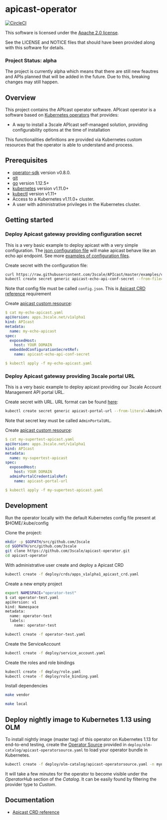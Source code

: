 # apicast-operator

[![CircleCI](https://circleci.com/gh/3scale/apicast-operator/tree/master.svg?style=svg)](https://circleci.com/gh/3scale/apicast-operator/tree/master)

This software is licensed under the [Apache 2.0 license](https://www.apache.org/licenses/LICENSE-2.0).

See the LICENSE and NOTICE files that should have been provided along with this software for details.

### Project Status: alpha

The project is currently alpha which means that there are still new feautres
and APIs planned that will be added in the future.
Due to this, breaking changes may still happen.

## Overview

This project contains the APIcast operator software. APIcast operator is a
software based on [Kubernetes operators](https://coreos.com/operators/) that
provides:
* A way to install a 3scale APIcast self-managed solution, providing configurability
  options at the time of installation

This functionalities definitions are provided via Kubernetes custom resources
that the operator is able to understand and process.

## Prerequisites

* [operator-sdk] version v0.8.0.
* [git][git_tool]
* [go] version 1.12.5+
* [kubernetes] version v1.11.0+
* [kubectl] version v1.11+
* Access to a Kubernetes v1.11.0+ cluster.
* A user with administrative privileges in the Kubernetes cluster.

## Getting started

### Deploy Apicast gateway providing configuration secret

This is a very basic example to deploy apicast with a very simple configuration.
The [json configuration file](https://github.com/3scale/APIcast/blob/master/examples/configuration/echo.json)
will make apicast behave like an echo api endpoint.
See more [examples of configuration files](https://github.com/3scale/APIcast/tree/master/examples/configuration).

Create secret with the configuration file:

```sh
curl https://raw.githubusercontent.com/3scale/APIcast/master/examples/configuration/echo.json -o $PWD/config.json
kubectl create secret generic apicast-echo-api-conf-secret --from-file=$PWD/config.json
```

Note that config file must be called `config.json`.
This is [Apicast CRD reference](doc/apicast-crd-reference.md) requirement

Create [apicast custom resource](doc/apicast-crd-reference.md):

```yaml
$ cat my-echo-apicast.yaml
apiVersion: apps.3scale.net/v1alpha1
kind: APIcast
metadata:
  name: my-echo-apicast
spec:
  exposedHost:
    host: YOUR DOMAIN
  embeddedConfigurationSecretRef:
    name: apicast-echo-api-conf-secret

$ kubectl apply -f my-echo-apicast.yaml
```

### Deploy Apicast gateway providing 3scale portal URL

This is a very basic example to deploy apicast providing our 3scale Account Management API portal URL.

Create secret with URL. URL format can be found [here](https://github.com/3scale/APIcast/blob/master/doc/parameters.md#threescale_portal_endpoint):

```sh
kubectl create secret generic apicast-portal-url --from-literal=AdminPortalURL=MY_3SCALE_URL
```

Note that secret key must be called `AdminPortalURL`.

Create [apicast custom resource](doc/apicast-crd-reference.md):

```yaml
$ cat my-supertest-apicast.yaml
apiVersion: apps.3scale.net/v1alpha1
kind: APIcast
metadata:
  name: my-supertest-apicast
spec:
  exposedHost:
    host: YOUR DOMAIN
  adminPortalCredentialsRef:
    name: apicast-portal-url

$ kubectl apply -f my-supertest-apicast.yaml
```

## Development

Run the operator locally with the default Kubernetes config file present at $HOME/.kube/config

Clone the project:

```sh
mkdir -p $GOPATH/src/github.com/3scale
cd $GOPATH/src/github.com/3scale
git clone https://github.com/3scale/apicast-operator.git
cd apicast-operator
```

With administrative user create and deploy a Apicast CRD

```sh
kubectl create -f deploy/crds/apps_v1alpha1_apicast_crd.yaml
```

Create a new empty project

```sh
export NAMESPACE="operator-test"
$ cat operator-test.yaml
apiVersion: v1
kind: Namespace
metadata:
  name: operator-test
  labels:
    name: operator-test

kubectl create -f operator-test.yaml
```

Create the ServiceAccount

```sh
kubectl create -f deploy/service_account.yaml
```

Create the roles and role bindings

```sh
kubectl create -f deploy/role.yaml
kubectl create -f deploy/role_binding.yaml
```

Install dependencies

```sh
make vendor
```

```sh
make local
```

## Deploy nightly image to Kubernetes 1.13 using OLM
To install nightly image (master tag) of this operator on Kubernetes 1.13 for end-to-end testing, 
create the [Operator Source](https://github.com/operator-framework/community-operators/blob/master/docs/testing-operators.md#linking-the-quay-application-repository-to-your-openshift-40-cluster)
provided in `deploy/olm-catalog/apicast-operatorsource.yaml` to load your operator bundle in Kubernetes.

```bash
kubectl create -f deploy/olm-catalog/apicast-operatorsource.yaml -n mynamespace
```

It will take a few minutes for the operator to become visible under the _OperatorHub_ section of the _Catalog_. It can be easily found by filtering the provider type to _Custom_.

## Documentation

* [Apicast CRD reference](doc/apicast-crd-reference.md)

[git_tool]:https://git-scm.com/downloads
[operator-sdk]:https://github.com/operator-framework/operator-sdk
[go]:https://golang.org/
[kubernetes]:https://kubernetes.io/
[kubectl]:https://kubernetes.io/docs/tasks/tools/install-kubectl/
